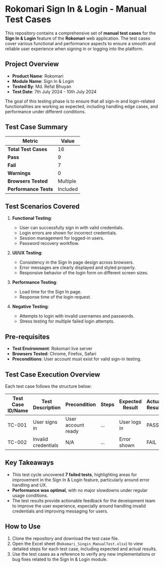 # Rokomari Sign In & Login - Manual Test Cases

This repository contains a comprehensive set of **manual test cases** for the **Sign In & Login** feature of the **Rokomari** web application. The test cases cover various functional and performance aspects to ensure a smooth and reliable user experience when signing in or logging into the platform.

## Project Overview

- **Product Name**: Rokomari
- **Module Name**: Sign In & Login
- **Tested By**: Md. Refat Bhuyan
- **Test Date**: 7th July 2024 - 10th July 2024

The goal of this testing phase is to ensure that all sign-in and login-related functionalities are working as expected, including handling edge cases, and performance under different conditions.

## Test Case Summary

| Metric                     | Value            |
|----------------------------|------------------|
| **Total Test Cases**        | 16               |
| **Pass**                    | 9                |
| **Fail**                    | 7                |
| **Warnings**                | 0                |
| **Browsers Tested**         | Multiple         |
| **Performance Tests**       | Included         |

## Test Scenarios Covered

1. **Functional Testing**:
   - User can successfully sign in with valid credentials.
   - Login errors are shown for incorrect credentials.
   - Session management for logged-in users.
   - Password recovery workflow.
   
2. **UI/UX Testing**:
   - Consistency in the Sign In page design across browsers.
   - Error messages are clearly displayed and styled properly.
   - Responsive behavior of the login form on different screen sizes.

3. **Performance Testing**:
   - Load time for the Sign In page.
   - Response time of the login request.

4. **Negative Testing**:
   - Attempts to login with invalid usernames and passwords.
   - Stress testing for multiple failed login attempts.

## Pre-requisites

- **Test Environment**: Rokomari live server
- **Browsers Tested**: Chrome, Firefox, Safari
- **Preconditions**: User account must exist for valid sign-in testing.
  
## Test Case Execution Overview

Each test case follows the structure below:

| **Test Case ID/Name** | **Test Description** | **Precondition**  | **Steps** | **Expected Result** | **Actual Result** | **Status** | **Remarks** |
|-----------------------|----------------------|-------------------|-----------|---------------------|-------------------|------------|-------------|
| TC-001                | User signs in        | User account ready | ...       | User logs in         | PASS               | ...        | ...         |
| TC-002                | Invalid credentials  | N/A               | ...       | Error shown          | FAIL               | ...        | ...         |

## Key Takeaways

- This test cycle uncovered **7 failed tests**, highlighting areas for improvement in the Sign In & Login feature, particularly around error handling and UX.
- **Performance was optimal**, with no major slowdowns under regular usage conditions.
- The test results provide actionable feedback for the development team to improve the user experience, especially around handling invalid credentials and improving messaging for users.

## How to Use

1. Clone the repository and download the test case file.
2. Open the Excel sheet (`Rokomari_Singin_ManualTest.xlsx`) to view detailed steps for each test case, including expected and actual results.
3. Use the test cases as a reference to verify any new implementations or bug fixes related to the Sign In & Login module.